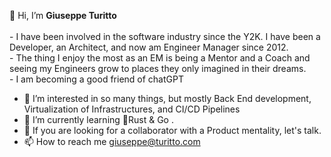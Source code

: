<p> 👋 Hi, I’m <b>Giuseppe Turitto</b> <br /><br />
- I have been involved in the software industry since the Y2K. I have been a Developer, an Architect, and now am Engineer Manager since 2012.</ul><br/>
- The thing I enjoy the most as an EM is being a Mentor and a Coach and seeing my Engineers grow to places they only imagined in their dreams. <br/>
- I am becoming a good friend of chatGPT<br/>
</p>

- 👀 I’m interested in so many things, but mostly Back End development, Virtualization of Infrastructures, and CI/CD Pipelines
- 🌱 I’m currently learning 🦀Rust & Go .
- 💞️ If you are looking for a collaborator with a Product mentality, let's talk.
- 📫 How to reach me giuseppe@turitto.com

<!---
GTuritto/GTuritto is a ✨ special ✨ repository because its `README.md` (this file) appears on your GitHub profile.
You can click the Preview link to take a look at your changes.
--->
